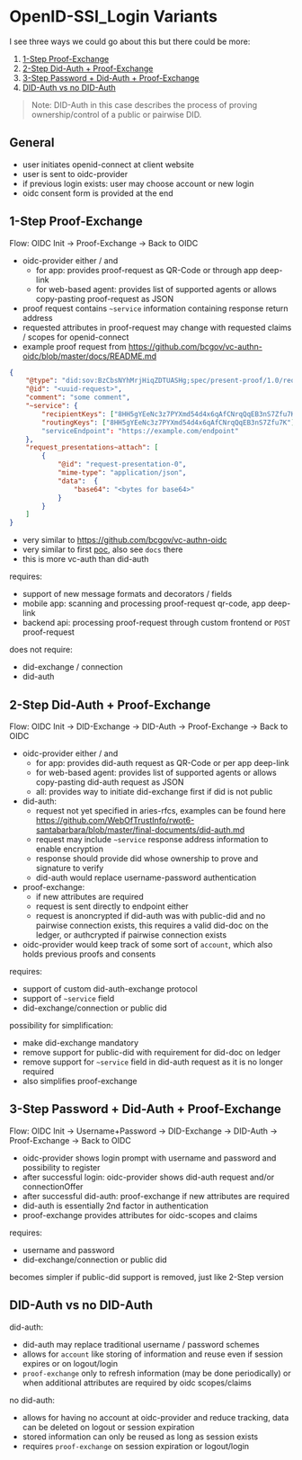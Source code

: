# OpenID-SSI_Login Variants

I see three ways we could go about this but there could be more:

1. [1-Step Proof-Exchange](#1-step-proof-exchange)
2. [2-Step Did-Auth + Proof-Exchange](#2-step-did-auth-proof-exchange)
3. [3-Step Password + Did-Auth + Proof-Exchange](#3-step-password-did-auth-proof-exchange)
4. [DID-Auth vs no DID-Auth](#did-auth-vs-no-did-auth)

> Note: DID-Auth in this case describes the process of proving ownership/control of a public or pairwise DID.

## General

- user initiates openid-connect at client website
- user is sent to oidc-provider
- if previous login exists: user may choose account or new login
- oidc consent form is provided at the end

## 1-Step Proof-Exchange

Flow: OIDC Init -> Proof-Exchange -> Back to OIDC

- oidc-provider either / and
    + for app: provides proof-request as QR-Code or through app deep-link
    + for web-based agent: provides list of supported agents or allows copy-pasting proof-request as JSON
- proof request contains `~service` information containing response return address
- requested attributes in proof-request may change with requested claims / scopes for openid-connect
- example proof request from https://github.com/bcgov/vc-authn-oidc/blob/master/docs/README.md 
```json
{
    "@type": "did:sov:BzCbsNYhMrjHiqZDTUASHg;spec/present-proof/1.0/request-presentation",
    "@id": "<uuid-request>",
    "comment": "some comment",
    "~service": {
        "recipientKeys": ["8HH5gYEeNc3z7PYXmd54d4x6qAfCNrqQqEB3nS7Zfu7K"],
        "routingKeys": ["8HH5gYEeNc3z7PYXmd54d4x6qAfCNrqQqEB3nS7Zfu7K"]
        "serviceEndpoint": "https://example.com/endpoint"
    },
    "request_presentations~attach": [
        {
            "@id": "request-presentation-0",
            "mime-type": "application/json",
            "data":  {
                "base64": "<bytes for base64>"
            }
        }
    ]
}
```
- very similar to https://github.com/bcgov/vc-authn-oidc
- very similar to first [poc](https://git.snet.tu-berlin.de/blockchain/dims/openid-ssi_login/tree/poc), also see `docs` there
- this is more vc-auth than did-auth

requires:

  - support of new message formats and decorators / fields
  - mobile app: scanning and processing proof-request qr-code, app deep-link
  - backend api: processing proof-request through custom frontend or `POST` proof-request

does not require:

  - did-exchange / connection
  - did-auth

## 2-Step Did-Auth + Proof-Exchange

Flow: OIDC Init -> DID-Exchange -> DID-Auth -> Proof-Exchange -> Back to OIDC

- oidc-provider either / and
    + for app: provides did-auth request as QR-Code or per app deep-link
    + for web-based agent: provides list of supported agents or allows copy-pasting did-auth request as JSON
    + all: provides way to initiate did-exchange first if did is not public
- did-auth:
    + request not yet specified in aries-rfcs, examples can be found here https://github.com/WebOfTrustInfo/rwot6-santabarbara/blob/master/final-documents/did-auth.md
    + request may include `~service` response address information to enable encryption
    + response should provide did whose ownership to prove and signature to verify
    + did-auth would replace username-password authentication
- proof-exchange:
    + if new attributes are required
    + request is sent directly to endpoint either
    + request is anoncrypted if did-auth was with public-did and no pairwise connection exists, this requires a valid did-doc on the ledger, or authcrypted if pairwise connection exists
- oidc-provider would keep track of some sort of `account`, which also holds previous proofs and consents

requires:

  - support of custom did-auth-exchange protocol
  - support of `~service` field
  - did-exchange/connection or public did

possibility for simplification:

  - make did-exchange mandatory
  - remove support for public-did with requirement for did-doc on ledger
  - remove support for `~service` field in did-auth request as it is no longer required
  - also simplifies proof-exchange

## 3-Step Password + Did-Auth + Proof-Exchange

Flow: OIDC Init -> Username+Password -> DID-Exchange -> DID-Auth -> Proof-Exchange -> Back to OIDC

- oidc-provider shows login prompt with username and password and possibility to register
- after successful login: oidc-provider shows did-auth request and/or connectionOffer
- after successful did-auth: proof-exchange if new attributes are required
- did-auth is essentially 2nd factor in authentication
- proof-exchange provides attributes for oidc-scopes and claims

requires:

  - username and password
  - did-exchange/connection or public did

becomes simpler if public-did support is removed, just like 2-Step version

## DID-Auth vs no DID-Auth

did-auth:

- did-auth may replace traditional username / password schemes
- allows for `account` like storing of information and reuse even if session expires or on logout/login
- `proof-exchange` only to refresh information (may be done periodically) or when additional attributes are required by oidc scopes/claims

no did-auth:

- allows for having no account at oidc-provider and reduce tracking, data can be deleted on logout or session expiration
- stored information can only be reused as long as session exists
- requires `proof-exchange` on session expiration or logout/login
